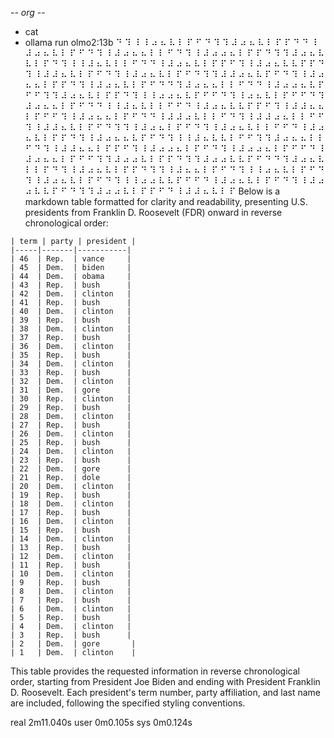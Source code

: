 -*- org -*-

+ cat
+ ollama run olmo2:13b
⠙ ⠹ ⠸ ⠸ ⠴ ⠦ ⠧ ⠇ ⠏ ⠋ ⠙ ⠹ ⠹ ⠼ ⠴ ⠦ ⠧ ⠇ ⠏ ⠏ ⠙ ⠙ ⠸ ⠼ ⠴ ⠦ ⠧ ⠇ ⠏ ⠋ ⠙ ⠹ ⠸ ⠼ ⠴ ⠦ ⠦ ⠇ ⠇ ⠋ ⠙ ⠹ ⠸ ⠼ ⠴ ⠴ ⠦ ⠇ ⠏ ⠏ ⠙ ⠹ ⠹ ⠼ ⠴ ⠦ ⠧ ⠧ ⠇ ⠏ ⠙ ⠹ ⠸ ⠸ ⠼ ⠦ ⠧ ⠇ ⠇ ⠋ ⠙ ⠙ ⠸ ⠼ ⠴ ⠦ ⠧ ⠇ ⠏ ⠏ ⠋ ⠹ ⠸ ⠼ ⠴ ⠦ ⠧ ⠧ ⠏ ⠏ ⠙ ⠹ ⠸ ⠼ ⠼ ⠦ ⠧ ⠇ ⠏ ⠋ ⠙ ⠹ ⠸ ⠼ ⠴ ⠦ ⠧ ⠇ ⠏ ⠋ ⠙ ⠹ ⠹ ⠼ ⠼ ⠴ ⠦ ⠧ ⠏ ⠋ ⠙ ⠹ ⠸ ⠼ ⠴ ⠦ ⠦ ⠇ ⠏ ⠏ ⠙ ⠹ ⠸ ⠼ ⠴ ⠦ ⠧ ⠇ ⠏ ⠋ ⠙ ⠙ ⠹ ⠼ ⠴ ⠦ ⠦ ⠇ ⠇ ⠋ ⠙ ⠙ ⠸ ⠼ ⠴ ⠴ ⠦ ⠧ ⠏ ⠋ ⠋ ⠹ ⠹ ⠼ ⠴ ⠦ ⠧ ⠇ ⠏ ⠏ ⠙ ⠹ ⠸ ⠸ ⠴ ⠴ ⠦ ⠧ ⠏ ⠋ ⠋ ⠙ ⠹ ⠸ ⠴ ⠦ ⠧ ⠇ ⠏ ⠋ ⠋ ⠙ ⠹ ⠼ ⠴ ⠦ ⠦ ⠇ ⠏ ⠋ ⠙ ⠙ ⠸ ⠸ ⠼ ⠦ ⠧ ⠇ ⠇ ⠋ ⠋ ⠙ ⠸ ⠼ ⠴ ⠦ ⠧ ⠧ ⠏ ⠏ ⠋ ⠹ ⠸ ⠼ ⠼ ⠦ ⠦ ⠇ ⠏ ⠋ ⠋ ⠹ ⠸ ⠼ ⠴ ⠦ ⠦ ⠇ ⠏ ⠋ ⠙ ⠙ ⠸ ⠼ ⠼ ⠴ ⠧ ⠇ ⠇ ⠋ ⠙ ⠹ ⠸ ⠼ ⠼ ⠴ ⠦ ⠇ ⠇ ⠋ ⠋ ⠹ ⠸ ⠼ ⠼ ⠦ ⠧ ⠇ ⠏ ⠋ ⠙ ⠹ ⠹ ⠸ ⠼ ⠴ ⠦ ⠇ ⠏ ⠋ ⠙ ⠹ ⠸ ⠼ ⠴ ⠦ ⠧ ⠇ ⠇ ⠋ ⠋ ⠙ ⠸ ⠼ ⠴ ⠦ ⠧ ⠇ ⠏ ⠏ ⠙ ⠹ ⠸ ⠼ ⠴ ⠦ ⠦ ⠧ ⠏ ⠋ ⠙ ⠹ ⠸ ⠸ ⠼ ⠦ ⠧ ⠧ ⠇ ⠋ ⠋ ⠹ ⠹ ⠼ ⠴ ⠦ ⠦ ⠇ ⠇ ⠋ ⠙ ⠹ ⠸ ⠼ ⠼ ⠦ ⠦ ⠇ ⠏ ⠏ ⠋ ⠹ ⠸ ⠼ ⠴ ⠴ ⠦ ⠇ ⠏ ⠋ ⠙ ⠹ ⠸ ⠼ ⠴ ⠴ ⠦ ⠇ ⠏ ⠋ ⠋ ⠙ ⠸ ⠼ ⠴ ⠦ ⠦ ⠇ ⠏ ⠋ ⠋ ⠹ ⠹ ⠼ ⠴ ⠴ ⠧ ⠇ ⠏ ⠏ ⠙ ⠹ ⠹ ⠼ ⠴ ⠴ ⠧ ⠧ ⠏ ⠋ ⠙ ⠙ ⠹ ⠼ ⠴ ⠦ ⠧ ⠇ ⠇ ⠏ ⠙ ⠹ ⠸ ⠼ ⠴ ⠦ ⠧ ⠇ ⠏ ⠏ ⠙ ⠹ ⠹ ⠸ ⠼ ⠦ ⠦ ⠇ ⠏ ⠋ ⠙ ⠹ ⠸ ⠸ ⠴ ⠦ ⠧ ⠇ ⠏ ⠋ ⠙ ⠹ ⠸ ⠼ ⠴ ⠦ ⠧ ⠇ ⠏ ⠋ ⠙ ⠹ ⠸ ⠸ ⠴ ⠴ ⠧ ⠧ ⠏ ⠋ ⠋ ⠙ ⠸ ⠼ ⠴ ⠦ ⠧ ⠇ ⠏ ⠋ ⠙ ⠹ ⠸ ⠼ ⠴ ⠴ ⠧ ⠧ ⠏ ⠋ ⠙ ⠹ ⠹ ⠼ ⠴ ⠴ ⠧ ⠇ ⠏ ⠏ ⠋ ⠙ ⠸ ⠼ ⠼ ⠦ ⠧ ⠇ ⠏ Below is a markdown table formatted for clarity and readability, presenting U.S. presidents from Franklin D. Roosevelt (FDR) onward in reverse chronological order:

```
| term | party | president |
|-----|-------|-----------|
| 46  | Rep.  | vance     |
| 45  | Dem.  | biden     |
| 44  | Dem.  | obama     |
| 43  | Rep.  | bush      |
| 42  | Dem.  | clinton   |
| 41  | Rep.  | bush      |
| 40  | Dem.  | clinton   |
| 39  | Rep.  | bush      |
| 38  | Dem.  | clinton   |
| 37  | Rep.  | bush      |
| 36  | Dem.  | clinton   |
| 35  | Rep.  | bush      |
| 34  | Dem.  | clinton   |
| 33  | Rep.  | bush      |
| 32  | Dem.  | clinton   |
| 31  | Dem.  | gore      |
| 30  | Rep.  | clinton   |
| 29  | Rep.  | bush      |
| 28  | Dem.  | clinton   |
| 27  | Rep.  | bush      |
| 26  | Dem.  | clinton   |
| 25  | Rep.  | bush      |
| 24  | Dem.  | clinton   |
| 23  | Rep.  | bush      |
| 22  | Dem.  | gore      |
| 21  | Rep.  | dole      |
| 20  | Dem.  | clinton   |
| 19  | Rep.  | bush      |
| 18  | Dem.  | clinton   |
| 17  | Rep.  | bush      |
| 16  | Dem.  | clinton   |
| 15  | Rep.  | bush      |
| 14  | Dem.  | clinton   |
| 13  | Rep.  | bush      |
| 12  | Dem.  | clinton   |
| 11  | Rep.  | bush      |
| 10  | Dem.  | clinton   |
| 9   | Rep.  | bush      |
| 8   | Dem.  | clinton   |
| 7   | Rep.  | bush      |
| 6   | Dem.  | clinton   |
| 5   | Rep.  | bush      |
| 4   | Dem.  | clinton   |
| 3   | Rep.  | bush      |
| 2   | Dem.  | gore       |
| 1   | Dem.  | clinton    |
```

This table provides the requested information in reverse chronological order, starting from President Joe Biden and ending with President Franklin D. Roosevelt. Each president's term number, party affiliation, and last name are included, following the specified styling conventions.


real	2m11.040s
user	0m0.105s
sys	0m0.124s

